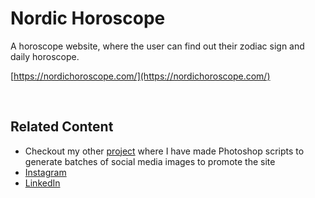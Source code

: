 # Nordic Horoscope

A horoscope website, where the user can find out their zodiac sign and daily horoscope.

[https://nordichoroscope.com/](https://nordichoroscope.com/)

<br />

## Related Content

- Checkout my other [project](https://github.com/KrisHHFI/Photoshop_Instagram_Image_Scripts) where I have made Photoshop scripts to generate batches of social media images to promote the site
- [Instagram](https://www.instagram.com/nordichoroscope/)
- [LinkedIn](https://www.linkedin.com/company/nordic-horoscope/)

